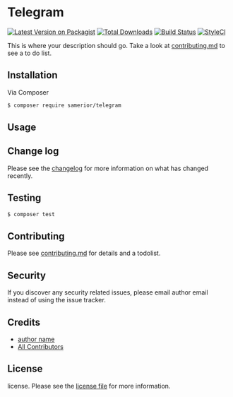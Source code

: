 # Telegram

[![Latest Version on Packagist][ico-version]][link-packagist]
[![Total Downloads][ico-downloads]][link-downloads]
[![Build Status][ico-travis]][link-travis]
[![StyleCI][ico-styleci]][link-styleci]

This is where your description should go. Take a look at [contributing.md](contributing.md) to see a to do list.

## Installation

Via Composer

``` bash
$ composer require samerior/telegram
```

## Usage

## Change log

Please see the [changelog](changelog.md) for more information on what has changed recently.

## Testing

``` bash
$ composer test
```

## Contributing

Please see [contributing.md](contributing.md) for details and a todolist.

## Security

If you discover any security related issues, please email author email instead of using the issue tracker.

## Credits

- [author name][link-author]
- [All Contributors][link-contributors]

## License

license. Please see the [license file](license.md) for more information.

[ico-version]: https://img.shields.io/packagist/v/samerior/telegram.svg?style=flat-square
[ico-downloads]: https://img.shields.io/packagist/dt/samerior/telegram.svg?style=flat-square
[ico-travis]: https://img.shields.io/travis/samerior/telegram/master.svg?style=flat-square
[ico-styleci]: https://styleci.io/repos/12345678/shield

[link-packagist]: https://packagist.org/packages/samerior/telegram
[link-downloads]: https://packagist.org/packages/samerior/telegram
[link-travis]: https://travis-ci.org/samerior/telegram
[link-styleci]: https://styleci.io/repos/12345678
[link-author]: https://github.com/samerior
[link-contributors]: ../../contributors]
